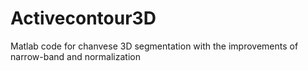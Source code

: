 # Activecontour3D

Matlab code for chanvese 3D segmentation with the improvements of narrow-band and normalization
